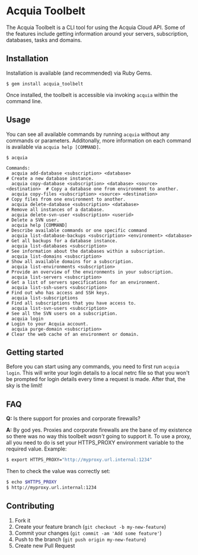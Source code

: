 # Acquia Toolbelt

The Acquia Toolbelt is a CLI tool for using the Acquia Cloud API. Some of the
features include getting information around your servers, subscription,
databases, tasks and domains.

## Installation

Installation is available (and recommended) via Ruby Gems.

```
$ gem install acquia_toolbelt
```

Once installed, the toolbelt is accessible via invoking `acquia` within the command line.

## Usage

You can see all available commands by running `acquia` without any commands or parameters. Additonally, more information on each command is available via `acquia help [COMMAND]`.

```
$ acquia

Commands:
  acquia add-database <subscription> <database>                          # Create a new database instance.
  acquia copy-database <subscription> <database> <source> <destination>  # Copy a database one from environment to another.
  acquia copy-files <subscription> <source> <destination>                # Copy files from one environment to another.
  acquia delete-database <subscription> <database>                       # Remove all instances of a database.
  acquia delete-svn-user <subscription> <userid>                         # Delete a SVN user.
  acquia help [COMMAND]                                                  # Describe available commands or one specific command
  acquia list-database-backups <subscription> <environment> <database>   # Get all backups for a database instance.
  acquia list-databases <subscription>                                   # See information about the databases within a subscription.
  acquia list-domains <subscription>                                     # Show all available domains for a subscription.
  acquia list-environments <subscription>                                # Provide an overview of the environments in your subscription.
  acquia list-servers <subscription>                                     # Get a list of servers specifications for an environment.
  acquia list-ssh-users <subscription>                                   # Find out who has access and SSH keys.
  acquia list-subscriptions                                              # Find all subscriptions that you have access to.
  acquia list-svn-users <subscription>                                   # See all the SVN users on a subscription.
  acquia login                                                           # Login to your Acquia account.
  acquia purge-domain <subscription>                                     # Clear the web cache of an environment or domain.
```

## Getting started

Before you can start using any commands, you need to first run `acquia login`. This will write your login details to a local netrc file so that you won't be prompted for login details every time a request is made. After that, the sky is the limit!

## FAQ

**Q:** Is there support for proxies and corporate firewalls?

**A:** By god yes. Proxies and corporate firewalls are the bane of my existence so there was no way this toolbelt _wasn't_ going to support it. To use a proxy, all you need to do is set your HTTPS_PROXY environment variable to the required value. Example:

```bash
$ export HTTPS_PROXY="http://myproxy.url.internal:1234"
```

Then to check the value was correctly set:

```bash
$ echo $HTTPS_PROXY
$ http://myproxy.url.internal:1234
```

## Contributing

1. Fork it
2. Create your feature branch (`git checkout -b my-new-feature`)
3. Commit your changes (`git commit -am 'Add some feature'`)
4. Push to the branch (`git push origin my-new-feature`)
5. Create new Pull Request
